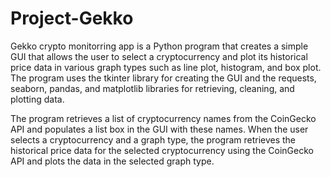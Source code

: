 # Project-Gekko

Gekko crypto monitorring app is a Python program that creates a simple GUI that allows the user to select a cryptocurrency and plot its historical price data in various graph types such as line plot, histogram, and box plot. The program uses the tkinter library for creating the GUI and the requests, seaborn, pandas, and matplotlib libraries for retrieving, cleaning, and plotting data.

The program retrieves a list of cryptocurrency names from the CoinGecko API and populates a list box in the GUI with these names. When the user selects a cryptocurrency and a graph type, the program retrieves the historical price data for the selected cryptocurrency using the CoinGecko API and plots the data in the selected graph type.
